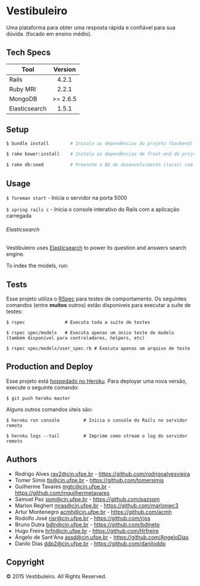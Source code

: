 # Vestibuleiro

Uma plataforma para obter uma resposta rápida e confiável para sua dúvida. (focado em ensino médio).

## Tech Specs

| Tool                                 | Version          |
| ------------------------------------ |:----------------:|
| Rails                                | 4.2.1            |
| Ruby MRI                             | 2.2.1            |
| MongoDB                              | >= 2.6.5         |
| Elasticsearch                        | 1.5.1            |

## Setup

```bash
$ bundle install        # Instala as dependências do projeto (backend)

$ rake bower:install    # Instala as dependências de front-end do projeto

$ rake db:seed          # Preenche o BD de desenvolvimento (local) com alguns dados prontos
```

## Usage

`$ foreman start`   - Inicia o servidor na porta 5000

`$ spring rails c`  - Inicia o console interativo do Rails com a aplicação carregada

###### Elasticsearch

Vestibuleiro uses [Elasticsearch] to power its question and answers search engine.

To index the models, run:



## Tests

Esse projeto utiliza o [RSpec] para testes de comportamento. Os seguintes comandos (entre **muitos** outros) estão disponíveis para executar a suíte de testes:

```shell
$ rspec               # Executa toda a suíte de testes

$ rspec spec/models   # Executa apenas um único teste de modelo (também disponível para controladores, helpers, etc)

$ rspec spec/models/user_spec.rb # Executa apenas um arquivo de teste
```

## Production and Deploy

Esse projeto está [hospedado no Heroku]. Para deployar uma nova versão, execute o seguinte comando:

`$ git push heroku master`

Alguns outros comandos úteis são:

```shell
$ heroku run console         # Inicia o console do Rails no servidor remoto

$ heroku logs --tail         # Imprime como stream o log do servidor remoto
```

## Authors

* Rodrigo Alves <rav2@cin.ufpe.br> - https://github.com/rodrigoalvesvieira
* Tomer Simis <tls@cin.ufpe.br> - https://github.com/tomersimis
* Guilherme Tavares <mgtc@cin.ufpe.br> - https://github.com/mguilhermetavares
* Samuel Paz <spm@cin.ufpe.br> - https://github.com/pazspm
* Marlon Reghert <mras@cin.ufpe.br> - https://github.com/marlonwc3
* Artur Montenegro <acmh@cin.ufpe.br> - https://github.com/acmh
* Rodolfo José <rjsr@cin.ufpe.br> - https://github.com/rjos
* Bruno Dutra <bdln@cin.ufpe.br> - https://github.com/bdlneto
* Hugo Freire <hrfn@cin.ufpe.br> - https://github.com/Hrfreire
* Ângelo de Sant'Ana <assd@cin.ufpe.br> - https://github.com/AngeloDias
* Danilo Dias <ddp2@cin.ufpe.br> - https://github.com/daniloddp

## Copyright

© 2015 Vestibuleiro. All Rights Reserved.

[RSpec]: http://rspec.info
[hospedado no Heroku]: http://vestibuleiro.herokuapp.com
[Elasticsearch]: https://github.com/elastic/elasticsearch
